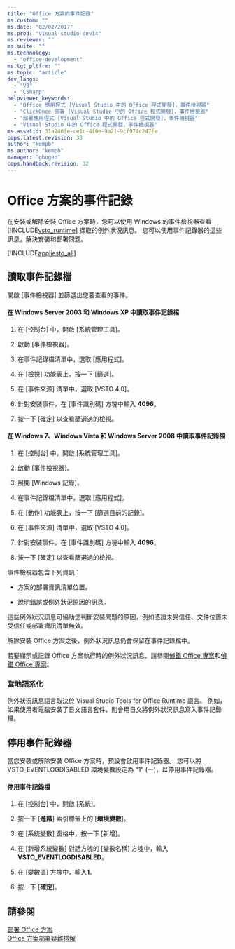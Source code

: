 ```yaml
---
title: "Office 方案的事件記錄"
ms.custom: ""
ms.date: "02/02/2017"
ms.prod: "visual-studio-dev14"
ms.reviewer: ""
ms.suite: ""
ms.technology: 
  - "office-development"
ms.tgt_pltfrm: ""
ms.topic: "article"
dev_langs: 
  - "VB"
  - "CSharp"
helpviewer_keywords: 
  - "Office 應用程式 [Visual Studio 中的 Office 程式開發]，事件檢視器"
  - "ClickOnce 部署 [Visual Studio 中的 Office 程式開發]，事件檢視器"
  - "部署應用程式 [Visual Studio 中的 Office 程式開發]，事件檢視器"
  - "Visual Studio 中的 Office 程式開發，事件檢視器"
ms.assetid: 31a246fe-ce1c-4f0e-9a21-9cf974c247fe
caps.latest.revision: 33
author: "kempb"
ms.author: "kempb"
manager: "ghogen"
caps.handback.revision: 32
---
```

# Office 方案的事件記錄
  在安裝或解除安裝 Office 方案時，您可以使用 Windows 的事件檢視器查看 [!INCLUDE[vsto_runtime](../vsto/includes/vsto-runtime-md.md)] 擷取的例外狀況訊息。 您可以使用事件記錄器的這些訊息，解決安裝和部署問題。  
  
 [!INCLUDE[appliesto_all](../vsto/includes/appliesto-all-md.md)]  
  
## 讀取事件記錄檔  
 開啟 \[事件檢視器\] 並篩選出您要查看的事件。  
  
#### 在 Windows Server 2003 和 Windows XP 中讀取事件記錄檔  
  
1.  在 \[控制台\] 中，開啟 \[系統管理工具\]。  
  
2.  啟動 \[事件檢視器\]。  
  
3.  在事件記錄檔清單中，選取 \[應用程式\]。  
  
4.  在 \[檢視\] 功能表上，按一下 \[篩選\]。  
  
5.  在 \[事件來源\] 清單中，選取 \[VSTO 4.0\]。  
  
6.  針對安裝事件，在 \[事件識別碼\] 方塊中輸入 **4096**。  
  
7.  按一下 \[確定\] 以查看篩選過的檢視。  
  
#### 在 Windows 7、Windows Vista 和 Windows Server 2008 中讀取事件記錄檔  
  
1.  在 \[控制台\] 中，開啟 \[系統管理工具\]。  
  
2.  啟動 \[事件檢視器\]。  
  
3.  展開 \[Windows 記錄\]。  
  
4.  在事件記錄檔清單中，選取 \[應用程式\]。  
  
5.  在 \[動作\] 功能表上，按一下 \[篩選目前的記錄\]。  
  
6.  在 \[事件來源\] 清單中，選取 \[VSTO 4.0\]。  
  
7.  針對安裝事件，在 \[事件識別碼\] 方塊中輸入 **4096**。  
  
8.  按一下 \[確定\] 以查看篩選過的檢視。  
  
 事件檢視器包含下列資訊：  
  
-   方案的部署資訊清單位置。  
  
-   說明錯誤或例外狀況原因的訊息。  
  
 這些例外狀況訊息可協助您判斷安裝問題的原因，例如憑證未受信任、文件位置未受信任或部署資訊清單無效。  
  
 解除安裝 Office 方案之後，例外狀況訊息仍會保留在事件記錄檔中。  
  
 若要顯示或記錄 Office 方案執行時的例外狀況訊息，請參閱[偵錯 Office 專案](../vsto/debugging-office-projects.md)和[偵錯 Office 專案](../vsto/debugging-office-projects.md)。  
  
### 當地語系化  
 例外狀況訊息語言取決於 Visual Studio Tools for Office Runtime 語言。 例如，如果使用者電腦安裝了日文語言套件，則會用日文將例外狀況訊息寫入事件記錄檔。  
  
## 停用事件記錄器  
 當您安裝或解除安裝 Office 方案時，預設會啟用事件記錄器。 您可以將 VSTO\_EVENTLOGDISABLED 環境變數設定為 "1" \(一\)，以停用事件記錄器。  
  
#### 停用事件記錄檔  
  
1.  在 \[控制台\] 中，開啟 \[系統\]。  
  
2.  按一下 \[**進階**\] 索引標籤上的 \[**環境變數**\]。  
  
3.  在 \[系統變數\] 窗格中，按一下 \[新增\]。  
  
4.  在 \[新增系統變數\] 對話方塊的 \[變數名稱\] 方塊中，輸入 **VSTO\_EVENTLOGDISABLED**。  
  
5.  在 \[變數值\] 方塊中，輸入**1**。  
  
6.  按一下 \[**確定**\]。  
  
## 請參閱  
 [部署 Office 方案](../vsto/deploying-an-office-solution.md)   
 [Office 方案部署疑難排解](../vsto/troubleshooting-office-solution-deployment.md)  
  
  